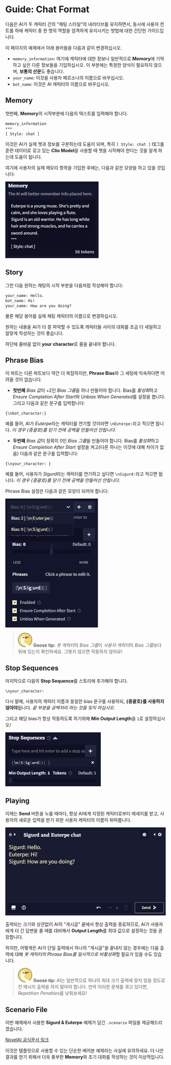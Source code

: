 # Guide: Chat Format

다음은 AI가 두 캐릭터 간의 "채팅 스타일"의 내러티브를 유지하면서, 동시에 사용자 컨트롤 하에 캐릭터 중 한 명의 역할을 엄격하게 유지시키는 방법에 대한 간단한 가이드입니다.

이 페이지의 예제에서 아래 용어들을 다음과 같이 변경하십시오.

- `memory_information`: 여기에 캐릭터에 대한 정보나 일반적으로 **Memory**에 기억하고 싶은 다른 정보들을 기입하십시오. 이 부분에는 특정한 양식이 필요하지 않으며, **보통의 산문**도 좋습니다.
- `your_name`: 이것을 사용자 페르소나의 이름으로 바꾸십시오.
- `bot_name`: 이것은 AI 캐릭터의 이름으로 바꾸십시오.


## Memory

첫번째, **Memory**의 시작부분에 다음의 텍스트를 입력해야 합니다.

```
memory_information
***
[ Style: chat ]
```

이것은 AI가 실제 챗과 정보를 구분하는데 도움이 되며, 특히 `[ Style: chat ]` 태그를 훈련 데이터로 갖고 있는 **Clio Model**을 사용할 때 챗을 시작해야 한다는 것을 알게 하는데 도움이 됩니다.

여기에 사용자의 실제 메모리 항목을 기입한 후에는, 다음과 같은 모양을 하고 있을 것입니다:

<img src="./chatstylememory.png">


## Story

그런 다음 원하는 채팅의 시작 부분을 다음처럼 작성해야 합니다:

```
your_name: Hello.
bot_name: Hi!
your_name: How are you doing?
```

물론 해당 용어를 실제 채팅 캐릭터의 이름으로 변경하십시오.

원하는 내용을 AI가 더 잘 파악할 수 있도록 캐릭터들 사이의 대화를 조금 더 세밀하고 알맞게 작성하는 것이 좋습니다.

하단에 줄바꿈 없이 **your character**로 줄을 끝내야 합니다.


## Phrase Bias

이 파트는 다른 파트보다 약간 더 복잡하지만, **Phrase Bias**와 그 세팅에 익숙하다면 어려울 것이 없습니다.

- **첫번째** *Bias 값*이 +2인 *Bias 그룹*을 하나 만들어야 합니다. Bias를 *활성화*하고 *Ensure Completion After Start*와 *Unbias When Generated*를 설정을 켭니다. 그리고 다음과 같은 문구를 입력합니다:
```
{\nbot_character:} 
```

예를 들어, AI가 *Euterpe*라는 캐릭터를 연기할 것이라면 `\nEuterpe:`라고 적으면 됩니다. *이 경우 {중괄호}를 닫기 전에 공백을 만들어선 안됩니다.*

- **두번째** *Bias 값*이 정확히 0인 *Bias 그룹*을 만들어야 합니다. Bias를 *활성화*하고 *Ensure Completion After Start* 설정을 켜고(다른 하나는 이것에 대해 차이가 없음) 다음과 같은 문구를 입력합니다:
```
{\nyour_character: }
```

예를 들어, 사용자가 *Sigurd*라는 캐릭터를 연기하고 싶다면 `\nSigurd:`라고 적으면 됩니다. *이 경우 {중괄호}를 닫기 전에 공백을 만들어선 안됩니다.*

Phrase Bias 설정은 다음과 같은 모양이 되어야 합니다:

<img src="./chatstylebiasesfull.png">

> ![](./goose.png) **Goose tip:**
*봇 캐릭터*의 *Bias 그룹*이 *사용자 캐릭터*의 *Bias 그룹*보다 위에 있는지 확인하세요. 그렇지 않으면 작동하지 않아요!

## Stop Sequences

마지막으로 다음의 **Stop Sequence**를 스토리에 추가해야 합니다.

```
\nyour_character: 
```

다시 말해, 사용자의 캐릭터 이름과 동일한 bias 문구를 사용하되, **{중괄호}를 사용하지 않아야**됩니다. *끝 부분을 공백처리 하는 것을 잊지 마십시오.*

그리고 해당 bias가 항상 작동하도록 하기위해 **Min Output Length**을 `1`로 설정하십시오/

<img src="./chatstylestops.png">


## Playing

이제는 **Send** 버튼을 누를 때마다, 항상 AI에게 지정된 캐릭터로부터 메세지를 받고, 사용자의 새로운 입력을 받기 위한 사용자 캐릭터의 이름이 뒤따릅니다.

<img src="./sigurdchat.gif">

출력되는 크기와 상관없이 AI의 "게시글" 끝에서 항상 출력을 종료하므로, AI가 사용자에게 더 긴 답변을 줄 때를 대비해서 **Output Length**를 최대 값으로 설정하는 것을 권장합니다.

하지만, 어떻게든 AI가 단일 출력에서 하나의 "게시글"을 끝내지 않는 경우에는 다음 출력에 대해 *봇 캐릭터의 Phrase Bias를 일시적으로 비활성화*할 필요가 있을 수도 있습니다.


> ![](./goose.png) **Goose tip:**
AI는 일반적으로 하나의 최대 크기 출력에 맞지 않을 정도로 킨 메시지 출력을 하지 말아야 합니다. 만약 이러한 문제를 겪고 있다면, *Repetition Penalties*를 낮춰보세요!

## Scenario File

이번 예제에서 사용한 **Sigurd & Euterpe** 예제가 담긴 `.scenario` 파일을 제공해드리겠습니다.

[NovelAI 공식문서 링크](https://docs.novelai.net/text/chatformat.html#scenario-file)

이것은 탬플릿으로 사용할 수 있는 단순한 베어본 예제라는 사실에 유의하세요. 더 나은 결과를 얻기 위해서 더욱 풍부한 **Memory**와 초기 대화를 작성하는 것이 이상적입니다.